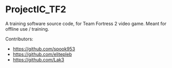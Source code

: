 # ProjectIC_TF2
A training software source code, for Team Fortress 2 video game. Meant for offline use / training.

Contributors:
 * https://github.com/spook953
 * https://github.com/elitepleb
 * https://github.com/Lak3

